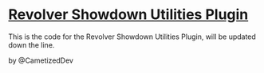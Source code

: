 # [Revolver Showdown Utilities Plugin](https://create.roblox.com/store/asset/131650211589461/Revolver-Showdown-Utilities)

This is the code for the Revolver Showdown Utilities Plugin, will be updated down the line.

by @CametizedDev